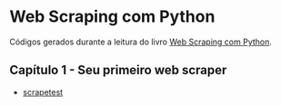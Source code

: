# Web Scraping com Python

Códigos gerados durante a leitura do livro [Web Scraping com Python](https://books.google.com.br/books?id=x3tWCgAAQBAJ&lpg=PP1&dq=isbn%3A8575224476&hl=pt-BR&pg=PP1#v=onepage&q&f=false).

## Capítulo 1 - Seu primeiro web scraper

* [scrapetest](/cap-01/scrapetest.py)
